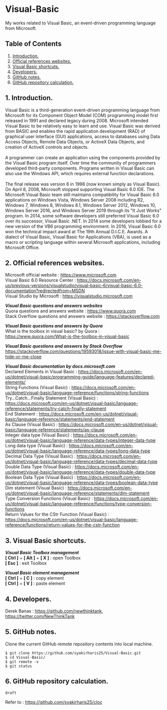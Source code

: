 # Visual-Basic
My works related to Visual Basic, an event-driven programming language from Microsoft.

## Table of Contents
1. [Introduction.](#introduction)
2. [Official references websites.](#references)
3. [Visual Basic shortcuts.](#shortcuts)
4. [Developers.](#developers)
5. [GitHub notes.](#github)
6. [GitHub repository calculation.](#calculation)

<a name="introduction"></a>
## 1. Introduction.
Visual Basic is a third-generation event-driven programming language from Microsoft for its Component Object Model (COM) programming model first released in 1991 and declared legacy during 2008. Microsoft intended Visual Basic to be relatively easy to learn and use. Visual Basic was derived from BASIC and enables the rapid application development (RAD) of graphical user interface (GUI) applications, access to databases using Data Access Objects, Remote Data Objects, or ActiveX Data Objects, and creation of ActiveX controls and objects.
<br /><br />
A programmer can create an application using the components provided by the Visual Basic program itself. Over time the community of programmers developed third-party components. Programs written in Visual Basic can also use the Windows API, which requires external function declarations.
<br /><br />
The final release was version 6 in 1998 (now known simply as Visual Basic). On April 8, 2008, Microsoft stopped supporting Visual Basic 6.0 IDE. The Microsoft Visual Basic team still maintains compatibility for Visual Basic 6.0 applications on Windows Vista, Windows Server 2008 including R2, Windows 7, Windows 8, Windows 8.1, Windows Server 2012, Windows 10, Windows Server 2016, and Windows Server 2019 through its "It Just Works" program. In 2014, some software developers still preferred Visual Basic 6.0 over its successor, Visual Basic .NET. In 2014 some developers lobbied for a new version of the VB6 programming environment. In 2016, Visual Basic 6.0 won the technical impact award at The 19th Annual D.I.C.E. Awards. A dialect of Visual Basic, Visual Basic for Applications (VBA), is used as a macro or scripting language within several Microsoft applications, including Microsoft Office.

<a name="references"></a>
## 2. Official references websites.
Microsoft official website : https://www.microsoft.com <br />
Visual Basic 6.0 Resource Center : https://docs.microsoft.com/en-us/previous-versions/visualstudio/visual-basic-6/visual-basic-6.0-documentation?redirectedfrom=MSDN <br />
Visual Studio by Microsoft : https://visualstudio.microsoft.com <br />

**_Visual Basic questions and answers websites_** <br />
Quora questions and answers website : https://www.quora.com <br />
Stack Overflow questions and answers website : https://stackoverflow.com <br />

**_Visual Basic questions and answers by Quora_** <br />
What is the toolbox in visual basic? by Quora : https://www.quora.com/What-is-the-toolbox-in-visual-basic <br />

**_Visual Basic questions and answers by Stack Overflow_** <br />
https://stackoverflow.com/questions/19593018/issue-with-visual-basic-me-hide-or-me-close <br />

**_Visual Basic documentation by docs.microsoft.com_** <br />
Declared Elements in Visual Basic : https://docs.microsoft.com/en-us/dotnet/visual-basic/programming-guide/language-features/declared-elements/ <br />
String Functions (Visual Basic) : https://docs.microsoft.com/en-us/dotnet/visual-basic/language-reference/functions/string-functions <br />
Try...Catch...Finally Statement (Visual Basic) : https://docs.microsoft.com/en-us/dotnet/visual-basic/language-reference/statements/try-catch-finally-statement <br />
End Statement : https://docs.microsoft.com/en-us/dotnet/visual-basic/language-reference/statements/end-statement <br />
As Clause (Visual Basic) : https://docs.microsoft.com/en-us/dotnet/visual-basic/language-reference/statements/as-clause <br />
Integer data type (Visual Basic) : https://docs.microsoft.com/en-us/dotnet/visual-basic/language-reference/data-types/integer-data-type <br />
Long data type (Visual Basic) : https://docs.microsoft.com/en-us/dotnet/visual-basic/language-reference/data-types/long-data-type <br />
Decimal Data Type (Visual Basic) : https://docs.microsoft.com/en-us/dotnet/visual-basic/language-reference/data-types/decimal-data-type <br />
Double Data Type (Visual Basic) : https://docs.microsoft.com/en-us/dotnet/visual-basic/language-reference/data-types/double-data-type <br />
Boolean Data Type (Visual Basic) : https://docs.microsoft.com/en-us/dotnet/visual-basic/language-reference/data-types/boolean-data-type <br />
Dim statement (Visual Basic) : https://docs.microsoft.com/en-us/dotnet/visual-basic/language-reference/statements/dim-statement <br />
Type Conversion Functions (Visual Basic) : https://docs.microsoft.com/en-us/dotnet/visual-basic/language-reference/functions/type-conversion-functions <br />
Return Values for the CStr Function (Visual Basic) : https://docs.microsoft.com/en-us/dotnet/visual-basic/language-reference/functions/return-values-for-the-cstr-function <br />

<a name="shortcuts"></a>
## 3. Visual Basic shortcuts.

**_Visual Basic Toolbox management_** <br />
**[ Ctrl ]** + **[ Alt ]** + **[ X ]** : open Toolbox <br />
**[ Esc ]** : exit Toolbox <br />

**_Visual Basic element management_** <br />
**[ Ctrl ]** + **[ C ]** : copy element <br />
**[ Ctrl ]** + **[ V ]** : paste element <br />

<a name="developers"></a>
## 4. Developers.
Derek Banas : https://github.com/newthinktank, https://twitter.com/NewThinkTank <br />

<a name="github"></a>
## 5. GitHub notes.
Clone the current GitHub remote repository contents into local machine.
```
$ git clone https://github.com/syakirharis25/Visual-Basic.git
$ cd Visual-Basic/
$ git remote -v
$ git status
```

<a name="calculation"></a>
## 6. GitHub repository calculation.
```
draft
```
Refer to : https://github.com/syakirharis25/cloc
